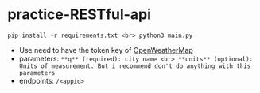# practice-RESTful-api

`
pip install -r requirements.txt <br>
python3 main.py
`
- Use need to have the token key of [OpenWeatherMap](https://openweathermap.org/)
- parameters:
`
**q** (required): city name <br>
**units** (optional): Units of measurement. But i recommend don't do anything with this parameters
`
- endpoints: `/<appid>`
